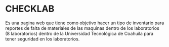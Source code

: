 # CHECKLAB
Es una pagina web que tiene como objetivo hacer un tipo de inventario para reportes de falta de materiales de las maquinas dentro de los laboratorios (8 laboratorios) dentro de la Universidad Tecnológica de Coahuila para tener seguridad en los laboratorios.
